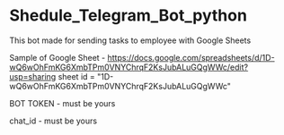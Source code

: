 # Shedule_Telegram_Bot_python
This bot made for sending tasks to employee with Google Sheets

Sample of Google Sheet - https://docs.google.com/spreadsheets/d/1D-wQ6wOhFmKG6XmbTPm0VNYChrqF2KsJubALuGQgWWc/edit?usp=sharing
sheet id = "1D-wQ6wOhFmKG6XmbTPm0VNYChrqF2KsJubALuGQgWWc"

BOT TOKEN - must be yours

chat_id - must be yours
